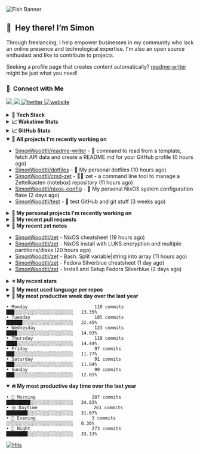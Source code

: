 ![Fish Banner](assets/fish.webp)

## 👋 &nbsp;Hey there! I’m Simon

Through freelancing, I help empower businesses in my community who lack
an online presence and technological expertise. I'm also an open source
enthusiast and like to contribute to projects.

Seeking a profile page that creates content automatically?
[readme-writer] might be just what you need!

### 🤝 &nbsp;Connect with Me

<div align="left">
<a href="https://linkedin.com/in/simonwoodtli" target="_blank">
<img src="https://img.shields.io/badge/linkedin-1E77B5?style=for-the-badge&logo=linkedin&logoColor=white alt=linkedin" />
</a>
<a href="https://github.com/simonwoodtli" target="_blank">
<img src="https://img.shields.io/badge/github-24292E?style=for-the-badge&logo=github&logoColor=white alt=github" />
</a>
<a href="https://twitter.com/simonwoodtlidev" target="_blank">
<img src="https://img.shields.io/badge/twitter-26a7de?style=for-the-badge&logo=twitter&logoColor=white" alt="twitter"/>
</a>
<a href="https://simonwoodtli.com" target="_blank">
<img src="https://img.shields.io/badge/website-E2925F?style=for-the-badge&logo=google-chrome&logoColor=white" alt="website"/>
</a>
</div>
<br/>


<details>
  <summary><b>🧰 Tech Stack</b></summary>
  <div align="center">

  ![JavaScript](https://img.shields.io/badge/-JavaScript-333333?style=flat&logo=javascript)&nbsp;
  ![HTML](https://img.shields.io/badge/-HTML-333333?style=flat&logo=HTML5)&nbsp;
  ![CSS](https://img.shields.io/badge/-CSS-333333?style=flat&logo=CSS3&logoColor=1572B6)&nbsp;
  ![Shell](https://img.shields.io/badge/-Bash-333333?style=flat&logo=shell)&nbsp;
  ![Python](https://img.shields.io/badge/-Python-333333?style=flat&logo=python)&nbsp;
  ![Go](https://img.shields.io/badge/-Go-333333?style=flat&logo=go)&nbsp;
  ![PostgreSQL](https://img.shields.io/badge/-PostgreSQL-333333?style=flat&logo=postgresql)&nbsp;
  ![MongoDB](https://img.shields.io/badge/-MongoDB-333333?style=flat&logo=mongodb)
  ![Node.js](https://img.shields.io/badge/-Node.js-333333?style=flat&logo=node.js)&nbsp;
  ![Bootstrap](https://img.shields.io/badge/-Bootstrap-333333?style=flat&logo=bootstrap&logoColor=563D7C)&nbsp;
  ![Git](https://img.shields.io/badge/-Git-333333?style=flat&logo=git)&nbsp;
  ![GitHub Actions](https://img.shields.io/badge/-GitHub%20Actions-333333?style=flat&logo=github)&nbsp;
  ![Docker](https://img.shields.io/badge/-Docker-333333?style=flat&logo=docker)&nbsp;
  ![Markdown](https://img.shields.io/badge/-Markdown-333333?style=flat&logo=markdown)&nbsp;
  ![Vim](https://img.shields.io/badge/-Vim-333333?style=flat&logo=vim)&nbsp;
  ![Linux](https://img.shields.io/badge/-Linux-333333?style=flat&logo=linux)&nbsp;
  </div>
</details>

<details>
  <summary><b>📈 Wakatime Stats</b></summary>
  <p align="center"><a href="https://wakatime.com/@SimonWoodtli">
  <img align="center" width="400" height="300" src="https://wakatime.com/share/@SimonWoodtli/7761bcef-e104-47d9-912a-dfd6bf08868b.svg" />
  </a>
  <a href="https://wakatime.com/@SimonWoodtli">
  <img align="center" width="400" height="300" src="https://wakatime.com/share/@SimonWoodtli/341953df-6a40-47b7-8220-ace4eabe0a17.svg" />
  </a></p>

  <h4><b>💬 I've been working with the following languages over the last 7 days</b></h4>

```
• Markdown                       11 hrs 41 mins                 ████████████████████░░░░░   81.52%
• sh                             2 hrs 7 mins                   ████░░░░░░░░░░░░░░░░░░░░░   14.82%
• Other                          11 mins                        ░░░░░░░░░░░░░░░░░░░░░░░░░   1.37%
• Smarty                         11 mins                        ░░░░░░░░░░░░░░░░░░░░░░░░░   1.35%
• Text                           5 mins                         ░░░░░░░░░░░░░░░░░░░░░░░░░   0.68%
• fstab                          1 min                          ░░░░░░░░░░░░░░░░░░░░░░░░░   0.14%
• dircolors                      1 min                          ░░░░░░░░░░░░░░░░░░░░░░░░░   0.12%
• JSON                           0 secs                         ░░░░░░░░░░░░░░░░░░░░░░░░░   0.02%
```

  <h4>👷 I've been working on the following projects over the last 7 days</h4>

```
• zet                            11 hrs 18 mins                 ████████████████████░░░░░   78.87%
• cmd-zet                        1 hr 31 mins                   ███░░░░░░░░░░░░░░░░░░░░░░   10.67%
• readme-writer                  37 mins                        █░░░░░░░░░░░░░░░░░░░░░░░░   4.3%
• Unknown Project                31 mins                        █░░░░░░░░░░░░░░░░░░░░░░░░   3.65%
• nixos-config                   13 mins                        ░░░░░░░░░░░░░░░░░░░░░░░░░   1.6%
• dotfiles                       7 mins                         ░░░░░░░░░░░░░░░░░░░░░░░░░   0.91%
```

  <h4><b>🛠️ I've been working with the following editors over the last 7 days</b></h4>

```
• Vim                            14 hrs 20 mins                 █████████████████████████   100%
```

  <h4><b>💻 I've been working with the following operating systems over the last 7 days</b></h4>

```
• Linux                          14 hrs 20 mins                 █████████████████████████   100%
```

</details>

<details>
  <summary><b>📈 GitHub Stats</b></summary>
  <div align="center"><a href="https://github.com/anuraghazra/github-readme-stats"><img
  src="https://github-readme-stats.vercel.app/api?username=simonwoodtli&show_icons=true&locale=en&theme=gruvbox"
  align="center" width="40%" height="20%"/></a>
  <a href="https://github-readme-streak-stats.herokuapp.com/"><img src="https://github-readme-streak-stats.herokuapp.com/?user=simonwoodtli&theme=gruvbox"
  align="center" width="40%" height="20%"/></a>
  </div>
</details>

<details open="">
  <summary><b>👷 All projects I'm recently working on</b></summary>

* [SimonWoodtli/readme-writer](https://github.com/SimonWoodtli/readme-writer) - 🤖 command to read from a template, fetch API data and create a README.md for your GitHub profile (0 hours ago)
* [SimonWoodtli/dotfiles](https://github.com/SimonWoodtli/dotfiles) - 🏡 My personal dotfiles (10 hours ago)
* [SimonWoodtli/cmd-zet](https://github.com/SimonWoodtli/cmd-zet) - 👨‍💻 zet - a command line tool to manage a  Zettelkasten (notebox) repository (11 hours ago)
* [SimonWoodtli/nixos-config](https://github.com/SimonWoodtli/nixos-config) - 🏡 My personal NixOS system configuration flake (2 days ago)
* [SimonWoodtli/test](https://github.com/SimonWoodtli/test) - 👷 test GitHub and git stuff (3 weeks ago)

</details>
<details>
  <summary><b>🌱 My personal projects I'm recently working on</b></summary>

* [SimonWoodtli/readme-writer](https://github.com/SimonWoodtli/readme-writer) - 🤖 command to read from a template, fetch API data and create a README.md for your GitHub profile (0 hours ago)
* [SimonWoodtli/dotfiles](https://github.com/SimonWoodtli/dotfiles) - 🏡 My personal dotfiles (10 hours ago)
* [SimonWoodtli/cmd-zet](https://github.com/SimonWoodtli/cmd-zet) - 👨‍💻 zet - a command line tool to manage a  Zettelkasten (notebox) repository (11 hours ago)
* [SimonWoodtli/nixos-config](https://github.com/SimonWoodtli/nixos-config) - 🏡 My personal NixOS system configuration flake (2 days ago)
* [SimonWoodtli/test](https://github.com/SimonWoodtli/test) - 👷 test GitHub and git stuff (3 weeks ago)

</details>
<details>
  <summary><b>🔨 My recent pull requests</b></summary>

* [feat: add wireguard-generate-keys script](https://github.com/SimonWoodtli/dotfiles/pull/14) on [SimonWoodtli/dotfiles](https://github.com/SimonWoodtli/dotfiles) (5 months ago)
* [feat: add video-to-gif script](https://github.com/SimonWoodtli/dotfiles/pull/13) on [SimonWoodtli/dotfiles](https://github.com/SimonWoodtli/dotfiles) (5 months ago)
* [feat: add spoof-mac-linux script](https://github.com/SimonWoodtli/dotfiles/pull/12) on [SimonWoodtli/dotfiles](https://github.com/SimonWoodtli/dotfiles) (5 months ago)
* [feat: add sp-tmux script](https://github.com/SimonWoodtli/dotfiles/pull/11) on [SimonWoodtli/dotfiles](https://github.com/SimonWoodtli/dotfiles) (6 months ago)
* [feat: add sp script](https://github.com/SimonWoodtli/dotfiles/pull/10) on [SimonWoodtli/dotfiles](https://github.com/SimonWoodtli/dotfiles) (6 months ago)

</details>
<details open="">
  <summary><b>📝 My recent zet notes</b></summary>

* [SimonWoodtli/zet](https://github.com/SimonWoodtli/zet/tree/7e661294042334003f50654468726cdeb20c72a2/20230304205635) - NixOS cheatsheet (19 hours ago)
* [SimonWoodtli/zet](https://github.com/SimonWoodtli/zet/tree/d16c4dc1016f1f52114e6d0b05ad561ab66a715f/20230303072940) - NixOS install with LUKS encryption and multiple partitions/disks (20 hours ago)
* [SimonWoodtli/zet](https://github.com/SimonWoodtli/zet/tree/fc744c2fc72702ca12de02a193488925df91f282/20230117144015) - Bash: Split variable|string into array (11 hours ago)
* [SimonWoodtli/zet](https://github.com/SimonWoodtli/zet/tree/4cac15d77709e50a8dd4dfb94a663f78c9931459/20230307182811) - Fedora Silverblue cheatsheet (1 day ago)
* [SimonWoodtli/zet](https://github.com/SimonWoodtli/zet/tree/05381f805f37270157c2a180aa962a1df6dac618/20230306230424) - Install and Setup Fedora Silverblue (2 days ago)

</details>
<details>
  <summary><b>⭐ My recent stars</b></summary>

* [wustho/epy](https://github.com/wustho/epy) - CLI Ebook (epub2, epub3, fb2, mobi) Reader (1 week ago)
* [sonnyp/Tangram](https://github.com/sonnyp/Tangram) - Browser for your pinned tabs (3 weeks ago)
* [ferdium/ferdium-app](https://github.com/ferdium/ferdium-app) - All your services in one place, built by the community (3 weeks ago)
* [gnif/LookingGlass](https://github.com/gnif/LookingGlass) - An extremely low latency KVMFR (KVM FrameRelay) implementation for guests with VGA PCI Passthrough. (1 month ago)
* [mps-youtube/yewtube](https://github.com/mps-youtube/yewtube) - yewtube, forked from mps-youtube , is a Terminal based YouTube player and downloader. No Youtube API key required. (1 month ago)

</details>
<details>
  <summary><b>💬 My most used language per repos</b></summary>

```
• Shell                          6 repos                        █████████████░░░░░░░░░░░░   50.00%
• JavaScript                     1 repo                         ██░░░░░░░░░░░░░░░░░░░░░░░   8.33%
• CSS                            3 repos                        ██████░░░░░░░░░░░░░░░░░░░   25.00%
• Nix                            1 repo                         ██░░░░░░░░░░░░░░░░░░░░░░░   8.33%
• HTML                           1 repo                         ██░░░░░░░░░░░░░░░░░░░░░░░   8.33%
```

</details>
<details open="">
  <summary><b>📆 My most productive week day over the last year</b></summary>

```
• Monday                         110 commits                    ███░░░░░░░░░░░░░░░░░░░░░░   13.35%
• Tuesday                        185 commits                    ██████░░░░░░░░░░░░░░░░░░░   22.45%
• Wednesday                      123 commits                    ████░░░░░░░░░░░░░░░░░░░░░   14.93%
• Thursday                       119 commits                    ████░░░░░░░░░░░░░░░░░░░░░   14.44%
• Friday                         97 commits                     ███░░░░░░░░░░░░░░░░░░░░░░   11.77%
• Saturday                       91 commits                     ███░░░░░░░░░░░░░░░░░░░░░░   11.04%
• Sunday                         99 commits                     ███░░░░░░░░░░░░░░░░░░░░░░   12.01%
```

</details>
<details open="">
  <summary><b>🔥 My most productive day time over the last year</b></summary>

```
• 🌅 Morning                     287 commits                    █████████░░░░░░░░░░░░░░░░   34.83%
• 🌞 Daytime                     261 commits                    ████████░░░░░░░░░░░░░░░░░   31.67%
• 🌇 Evening                     3 commits                      ░░░░░░░░░░░░░░░░░░░░░░░░░   0.36%
• 🌃 Night                       273 commits                    ████████░░░░░░░░░░░░░░░░░   33.13%
```

</details>

[![Hits](https://hits.seeyoufarm.com/api/count/incr/badge.svg?url=https%3A%2F%2Fgithub.com%2Fsimonwoodtli&count_bg=%23689D6A&title_bg=%23282828&icon=&icon_color=%23E7E7E7&title=views+%28today+%2F+total%29&edge_flat=false)](https://hits.seeyoufarm.com)

[readme-writer]: <https://github.com/SimonWoodtli/readme-writer>
